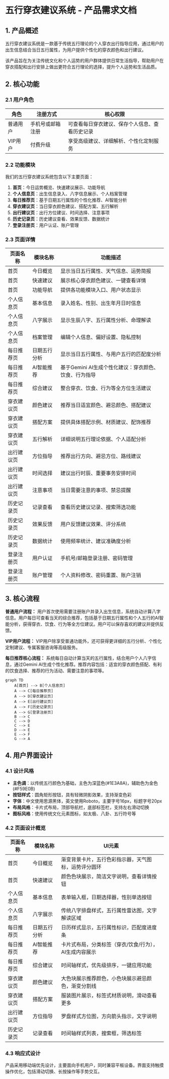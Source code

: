 # 五行穿衣建议系统 - 产品需求文档

## 1. 产品概述

五行穿衣建议系统是一款基于传统五行理论的个人穿衣出行指导应用，通过用户的出生信息结合当日五行属性，为用户提供个性化的穿衣颜色和出行建议。

该产品旨在为关注传统文化和个人运势的用户群体提供日常生活指导，帮助用户在穿衣搭配和出行安排上做出更符合五行理论的选择，提升个人运势和生活品质。

## 2. 核心功能

### 2.1 用户角色

| 角色 | 注册方式 | 核心权限 |
|------|----------|----------|
| 普通用户 | 手机号或邮箱注册 | 可查看每日穿衣建议、保存个人信息、查看历史记录 |
| VIP用户 | 付费升级 | 享受高级建议、详细解析、个性化定制服务 |

### 2.2 功能模块

我们的五行穿衣建议系统包含以下主要页面：

1. **首页**：今日运势概览、快速建议展示、功能导航
2. **个人信息页**：出生信息录入、八字信息展示、个人档案管理
3. **每日推荐页**：基于日期五行属性的个性化推荐、AI智能分析
4. **穿衣建议页**：当日穿衣颜色建议、搭配方案、五行解析
5. **出行建议页**：出行方位建议、时间选择、注意事项
6. **历史记录页**：历史建议查看、效果反馈、数据统计
7. **登录注册页**：用户认证、账户管理

### 2.3 页面详情

| 页面名称 | 模块名称 | 功能描述 |
|----------|----------|----------|
| 首页 | 今日概览 | 显示当日五行属性、天气信息、运势简报 |
| 首页 | 快速建议 | 展示核心穿衣颜色建议、一键查看详情 |
| 首页 | 功能导航 | 提供各功能模块入口、用户状态显示 |
| 个人信息页 | 基本信息 | 录入姓名、性别、出生年月日时信息 |
| 个人信息页 | 八字展示 | 显示生辰八字、五行属性分析、命理解读 |
| 个人信息页 | 档案管理 | 编辑个人信息、偏好设置、隐私控制 |
| 每日推荐页 | 日期五行分析 | 显示当日五行属性、与用户五行的匹配度分析 |
| 每日推荐页 | AI智能推荐 | 基于Gemini AI生成个性化建议：穿衣颜色、饮食、行为指导 |
| 每日推荐页 | 综合建议 | 整合穿衣、饮食、行为等全方位生活建议 |
| 穿衣建议页 | 颜色建议 | 推荐当日适宜颜色、避忌颜色、搭配建议 |
| 穿衣建议页 | 搭配方案 | 提供具体搭配示例、材质建议、配饰推荐 |
| 穿衣建议页 | 五行解析 | 详细说明五行理论依据、个人适配分析 |
| 出行建议页 | 方位指导 | 推荐出行方向、避忌方位、路线建议 |
| 出行建议页 | 时间选择 | 建议出行时辰、重要事务安排时间 |
| 出行建议页 | 注意事项 | 当日需要注意的事项、禁忌提醒 |
| 历史记录页 | 记录查看 | 查看历史建议记录、搜索筛选功能 |
| 历史记录页 | 效果反馈 | 用户反馈建议效果、评分系统 |
| 历史记录页 | 数据统计 | 使用频率统计、建议准确度分析 |
| 登录注册页 | 用户认证 | 手机号/邮箱登录注册、密码管理 |
| 登录注册页 | 账户管理 | 个人资料修改、密码重置、账户注销 |

## 3. 核心流程

**普通用户流程：**
用户首次使用需要注册账户并录入出生信息，系统自动计算八字信息。用户每日可查看当天的综合推荐，包括基于日期五行属性和个人五行的AI智能分析，获得穿衣、饮食、行为等全方位建议。用户可以保存喜欢的建议并提供反馈。

**VIP用户流程：**
VIP用户除享受普通功能外，还可获得更详细的五行分析、个性化定制建议、专属客服咨询等高级服务。

**每日推荐核心流程：**
系统每日自动计算当天的五行属性，结合用户个人八字信息，通过Gemini AI生成个性化推荐。推荐内容包括：适宜的穿衣颜色搭配、有利的饮食选择、推荐的行为活动、需要注意的事项等。

```mermaid
graph TD
    A[首页] --> B[个人信息页]
    A --> C[每日推荐页]
    A --> D[穿衣建议页]
    A --> E[出行建议页]
    A --> F[历史记录页]
    A --> G[登录注册页]
    B --> C
    C --> D
    C --> E
    D --> E
    E --> F
    G --> A
```

## 4. 用户界面设计

### 4.1 设计风格

- **主色调**：以传统五行颜色为基础，主色为深蓝色(#1E3A8A)，辅助色为金色(#F59E0B)
- **按钮样式**：圆角矩形按钮，具有轻微阴影效果，支持渐变色彩
- **字体**：中文使用思源黑体，英文使用Roboto，主要字号16px，标题字号20px
- **布局风格**：卡片式布局，顶部导航栏，底部标签栏，支持左右滑动切换
- **图标风格**：使用传统文化元素图标，如太极、八卦、五行符号等

### 4.2 页面设计概览

| 页面名称 | 模块名称 | UI元素 |
|----------|----------|--------|
| 首页 | 今日概览 | 渐变背景卡片，五行色彩指示器，天气图标，运势评分圆环 |
| 首页 | 快速建议 | 颜色色块展示，简洁文字说明，查看详情按钮 |
| 个人信息页 | 基本信息 | 表单输入框，日期选择器，性别单选按钮 |
| 个人信息页 | 八字展示 | 传统八字排盘样式，五行属性雷达图，文字解读区域 |
| 每日推荐页 | 日期五行分析 | 日历样式显示，五行属性标识，匹配度进度条 |
| 每日推荐页 | AI智能推荐 | 卡片式布局，分类标签（穿衣/饮食/行为），AI生成内容展示 |
| 每日推荐页 | 综合建议 | 时间轴样式，优先级排序，一键应用功能 |
| 穿衣建议页 | 颜色建议 | 大色块展示推荐颜色，小色块展示避忌颜色，渐变分割线 |
| 穿衣建议页 | 搭配方案 | 服装图片展示，标签式材质说明，滑动查看更多 |
| 出行建议页 | 方位指导 | 罗盘样式方位图，方向箭头指示，文字说明 |
| 历史记录页 | 记录查看 | 时间轴样式列表，搜索框，筛选标签 |

### 4.3 响应式设计

产品采用移动端优先设计，主要面向手机用户，同时兼容平板设备。界面支持触摸操作优化，包括滑动切换、长按操作等手势交互。